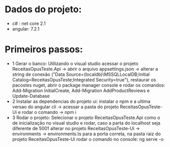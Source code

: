 # Dados do projeto:
 - c# : net core 2.1
 - angular: 7.2.1

# Primeiros passos:
- 1 Gerar o banco: Utilizando o visual studio acessar o projeto ReceitasOpusTeste.Api -> abrir o arquivo appsettings.json -> alterar a         string de conexão ("Data Source=(localdb)\\MSSQLLocalDB;Initial Catalog=ReceitasOpusTeste;Integrated Security=true"), restaurar os         pacostes nuget, abrir o package manager console e rodar os comandos: Add-Migration InitialCreate, Add-Migration AddProductReviews e        	Update-Database
- 2 Instalar as dependencias do projeto ui: instalar o npm e a ultima versao do angular cli -> acessar a pasta do projeto                     ReceitasOpusTeste-Ui e rodar o comando -> npm i
- 3 Rodar o projeto: Selecionar o projeto ReceitasOpusTeste.Api como o de inicialização no visual studio e rodar, caso a parta do             localhost seja diferente de 5001 alterar no projeto ReceitasOpusTeste-Ui -> environments -> environments.ts para a porta correta, na       pasta raiz do projeto ReceitasOpusTeste-Ui rodar o comando no console: ng serve -o
  
